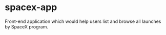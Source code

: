 # spacex-app
Front-end application which would help users list and browse all launches by SpaceX program.

